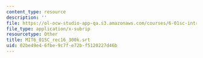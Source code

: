 ```yaml
---
content_type: resource
description: ''
file: https://ol-ocw-studio-app-qa.s3.amazonaws.com/courses/6-01sc-introduction-to-electrical-engineering-and-computer-science-i-spring-2011/02be49e46fbe9c7fe72bf5120227d46b_MIT6_01SC_rec16_300k.srt
file_type: application/x-subrip
resourcetype: Other
title: MIT6_01SC_rec16_300k.srt
uid: 02be49e4-6fbe-9c7f-e72b-f5120227d46b
---
```

